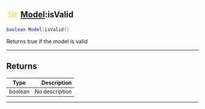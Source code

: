 ## <img src="../../.gitbook/assets/shared.png" width="32" height="32" /> [Model](../model/README.md):isValid

```lua
boolean Model:isValid()
```

Returns true if the model is valid<br>

-----------------
## Returns

| Type   | Description |
| ------ | ----------: |
| boolean | No description |


--------